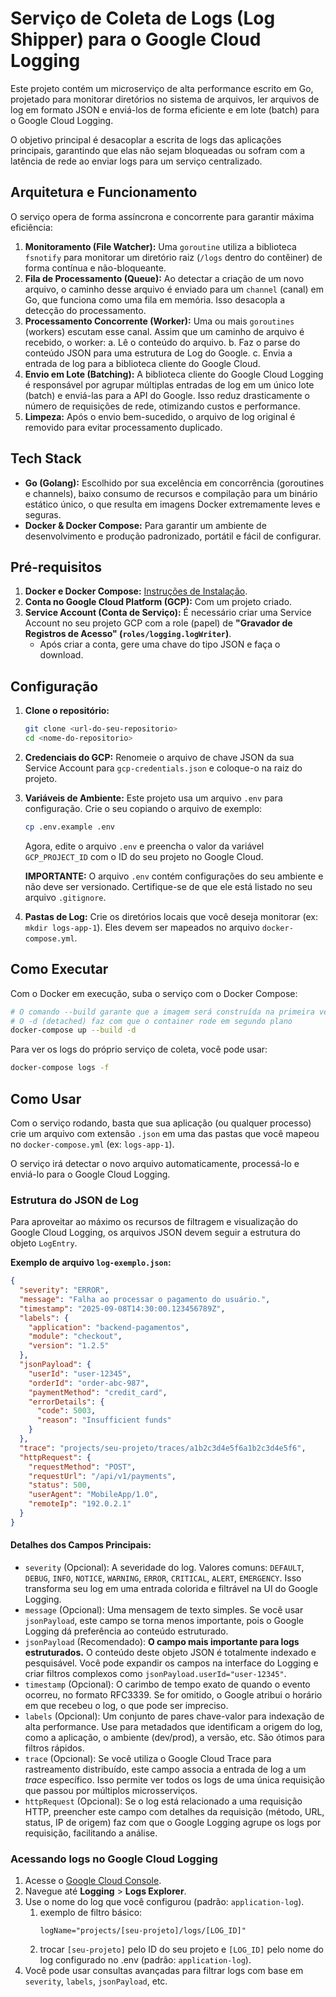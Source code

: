 # Serviço de Coleta de Logs (Log Shipper) para o Google Cloud Logging

Este projeto contém um microserviço de alta performance escrito em Go, projetado para monitorar diretórios no sistema de arquivos, ler arquivos de log em formato JSON e enviá-los de forma eficiente e em lote (batch) para o Google Cloud Logging.

O objetivo principal é desacoplar a escrita de logs das aplicações principais, garantindo que elas não sejam bloqueadas ou sofram com a latência de rede ao enviar logs para um serviço centralizado.

## Arquitetura e Funcionamento

O serviço opera de forma assíncrona e concorrente para garantir máxima eficiência:

1.  **Monitoramento (File Watcher):** Uma `goroutine` utiliza a biblioteca `fsnotify` para monitorar um diretório raiz (`/logs` dentro do contêiner) de forma contínua e não-bloqueante.
2.  **Fila de Processamento (Queue):** Ao detectar a criação de um novo arquivo, o caminho desse arquivo é enviado para um `channel` (canal) em Go, que funciona como uma fila em memória. Isso desacopla a detecção do processamento.
3.  **Processamento Concorrente (Worker):** Uma ou mais `goroutines` (workers) escutam esse canal. Assim que um caminho de arquivo é recebido, o worker:
    a. Lê o conteúdo do arquivo.
    b. Faz o parse do conteúdo JSON para uma estrutura de Log do Google.
    c. Envia a entrada de log para a biblioteca cliente do Google Cloud.
4.  **Envio em Lote (Batching):** A biblioteca cliente do Google Cloud Logging é responsável por agrupar múltiplas entradas de log em um único lote (batch) e enviá-las para a API do Google. Isso reduz drasticamente o número de requisições de rede, otimizando custos e performance.
5.  **Limpeza:** Após o envio bem-sucedido, o arquivo de log original é removido para evitar processamento duplicado.

## Tech Stack

* **Go (Golang):** Escolhido por sua excelência em concorrência (goroutines e channels), baixo consumo de recursos e compilação para um binário estático único, o que resulta em imagens Docker extremamente leves e seguras.
* **Docker & Docker Compose:** Para garantir um ambiente de desenvolvimento e produção padronizado, portátil e fácil de configurar.

## Pré-requisitos

1.  **Docker e Docker Compose:** [Instruções de Instalação](https://docs.docker.com/get-docker/).
2.  **Conta no Google Cloud Platform (GCP):** Com um projeto criado.
3.  **Service Account (Conta de Serviço):** É necessário criar uma Service Account no seu projeto GCP com a role (papel) de **"Gravador de Registros de Acesso" (`roles/logging.logWriter`)**.
    * Após criar a conta, gere uma chave do tipo JSON e faça o download.

## Configuração

1.  **Clone o repositório:**
    ```bash
    git clone <url-do-seu-repositorio>
    cd <nome-do-repositorio>
    ```

2.  **Credenciais do GCP:**
    Renomeie o arquivo de chave JSON da sua Service Account para `gcp-credentials.json` e coloque-o na raiz do projeto.

3.  **Variáveis de Ambiente:**
    Este projeto usa um arquivo `.env` para configuração. Crie o seu copiando o arquivo de exemplo:
    ```bash
    cp .env.example .env
    ```
    Agora, edite o arquivo `.env` e preencha o valor da variável `GCP_PROJECT_ID` com o ID do seu projeto no Google Cloud.

    **IMPORTANTE:** O arquivo `.env` contém configurações do seu ambiente e não deve ser versionado. Certifique-se de que ele está listado no seu arquivo `.gitignore`.

4.  **Pastas de Log:**
    Crie os diretórios locais que você deseja monitorar (ex: `mkdir logs-app-1`). Eles devem ser mapeados no arquivo `docker-compose.yml`.

## Como Executar

Com o Docker em execução, suba o serviço com o Docker Compose:

```bash
# O comando --build garante que a imagem será construída na primeira vez
# O -d (detached) faz com que o container rode em segundo plano
docker-compose up --build -d
```

Para ver os logs do próprio serviço de coleta, você pode usar:
```bash
docker-compose logs -f
```

## Como Usar

Com o serviço rodando, basta que sua aplicação (ou qualquer processo) crie um arquivo com extensão `.json` em uma das pastas que você mapeou no `docker-compose.yml` (ex: `logs-app-1`).

O serviço irá detectar o novo arquivo automaticamente, processá-lo e enviá-lo para o Google Cloud Logging.

### Estrutura do JSON de Log

Para aproveitar ao máximo os recursos de filtragem e visualização do Google Cloud Logging, os arquivos JSON devem seguir a estrutura do objeto `LogEntry`.

**Exemplo de arquivo `log-exemplo.json`:**
```json
{
  "severity": "ERROR",
  "message": "Falha ao processar o pagamento do usuário.",
  "timestamp": "2025-09-08T14:30:00.123456789Z",
  "labels": {
    "application": "backend-pagamentos",
    "module": "checkout",
    "version": "1.2.5"
  },
  "jsonPayload": {
    "userId": "user-12345",
    "orderId": "order-abc-987",
    "paymentMethod": "credit_card",
    "errorDetails": {
      "code": 5003,
      "reason": "Insufficient funds"
    }
  },
  "trace": "projects/seu-projeto/traces/a1b2c3d4e5f6a1b2c3d4e5f6",
  "httpRequest": {
    "requestMethod": "POST",
    "requestUrl": "/api/v1/payments",
    "status": 500,
    "userAgent": "MobileApp/1.0",
    "remoteIp": "192.0.2.1"
  }
}
```

#### Detalhes dos Campos Principais:

* `severity` (Opcional): A severidade do log. Valores comuns: `DEFAULT`, `DEBUG`, `INFO`, `NOTICE`, `WARNING`, `ERROR`, `CRITICAL`, `ALERT`, `EMERGENCY`. Isso transforma seu log em uma entrada colorida e filtrável na UI do Google Logging.
* `message` (Opcional): Uma mensagem de texto simples. Se você usar `jsonPayload`, este campo se torna menos importante, pois o Google Logging dá preferência ao conteúdo estruturado.
* `jsonPayload` (Recomendado): **O campo mais importante para logs estruturados.** O conteúdo deste objeto JSON é totalmente indexado e pesquisável. Você pode expandir os campos na interface do Logging e criar filtros complexos como `jsonPayload.userId="user-12345"`.
* `timestamp` (Opcional): O carimbo de tempo exato de quando o evento ocorreu, no formato RFC3339. Se for omitido, o Google atribui o horário em que recebeu o log, o que pode ser impreciso.
* `labels` (Opcional): Um conjunto de pares chave-valor para indexação de alta performance. Use para metadados que identificam a origem do log, como a aplicação, o ambiente (dev/prod), a versão, etc. São ótimos para filtros rápidos.
* `trace` (Opcional): Se você utiliza o Google Cloud Trace para rastreamento distribuído, este campo associa a entrada de log a um *trace* específico. Isso permite ver todos os logs de uma única requisição que passou por múltiplos microsserviços.
* `httpRequest` (Opcional): Se o log está relacionado a uma requisição HTTP, preencher este campo com detalhes da requisição (método, URL, status, IP de origem) faz com que o Google Logging agrupe os logs por requisição, facilitando a análise.

### Acessando logs no Google Cloud Logging

1. Acesse o [Google Cloud Console](https://console.cloud.google.com/).
2. Navegue até **Logging** > **Logs Explorer**.
3. Use o nome do log que você configurou (padrão: `application-log`).
   1. exemplo de filtro básico:
      ```
      logName="projects/[seu-projeto]/logs/[LOG_ID]"
      ```
   2. trocar `[seu-projeto]` pelo ID do seu projeto e `[LOG_ID]` pelo nome do log configurado no .env (padrão: `application-log`).
4. Você pode usar consultas avançadas para filtrar logs com base em `severity`, `labels`, `jsonPayload`, etc.
